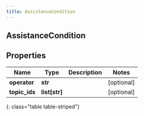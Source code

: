```yaml
---
title: AssistanceCondition
---
```

## AssistanceCondition

## Properties

|Name | Type | Description | Notes|
|------------ | ------------- | ------------- | -------------|
| **operator** | **str** |  | [optional] |
| **topic_ids** | **list[str]** |  | [optional] |
{: class="table table-striped"}


